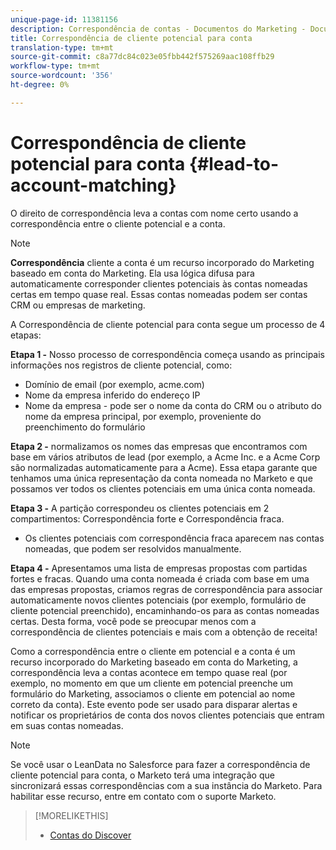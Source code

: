 ```yaml
---
unique-page-id: 11381156
description: Correspondência de contas - Documentos do Marketing - Documentação do produto
title: Correspondência de cliente potencial para conta
translation-type: tm+mt
source-git-commit: c8a77dc84c023e05fbb442f575269aac108ffb29
workflow-type: tm+mt
source-wordcount: '356'
ht-degree: 0%

---
```



# Correspondência de cliente potencial para conta {#lead-to-account-matching}

O direito de correspondência leva a contas com nome certo usando a correspondência entre o cliente potencial e a conta.

>[!NOTE]
>
>**Correspondência** cliente a conta é um recurso incorporado do Marketing baseado em conta do Marketing. Ela usa lógica difusa para automaticamente corresponder clientes potenciais às contas nomeadas certas em tempo quase real. Essas contas nomeadas podem ser contas CRM ou empresas de marketing.

A Correspondência de cliente potencial para conta segue um processo de 4 etapas:

**Etapa 1 -** Nosso processo de correspondência começa usando as principais informações nos registros de cliente potencial, como:

* Domínio de email (por exemplo, acme.com)
* Nome da empresa inferido do endereço IP
* Nome da empresa - pode ser o nome da conta do CRM ou o atributo do nome da empresa principal, por exemplo, proveniente do preenchimento do formulário

**Etapa 2 -** normalizamos os nomes das empresas que encontramos com base em vários atributos de lead (por exemplo, a Acme Inc. e a Acme Corp são normalizadas automaticamente para a Acme). Essa etapa garante que tenhamos uma única representação da conta nomeada no Marketo e que possamos ver todos os clientes potenciais em uma única conta nomeada.

**Etapa 3 -** A partição correspondeu os clientes potenciais em 2 compartimentos: Correspondência forte e Correspondência fraca.

* Os clientes potenciais com correspondência fraca aparecem nas contas nomeadas, que podem ser resolvidos manualmente.

**Etapa 4 -** Apresentamos uma lista de empresas propostas com partidas fortes e fracas. Quando uma conta nomeada é criada com base em uma das empresas propostas, criamos regras de correspondência para associar automaticamente novos clientes potenciais (por exemplo, formulário de cliente potencial preenchido), encaminhando-os para as contas nomeadas certas. Desta forma, você pode se preocupar menos com a correspondência de clientes potenciais e mais com a obtenção de receita!

Como a correspondência entre o cliente em potencial e a conta é um recurso incorporado do Marketing baseado em conta do Marketing, a correspondência leva a contas acontece em tempo quase real (por exemplo, no momento em que um cliente em potencial preenche um formulário do Marketing, associamos o cliente em potencial ao nome correto da conta). Este evento pode ser usado para disparar alertas e notificar os proprietários de conta dos novos clientes potenciais que entram em suas contas nomeadas.

>[!NOTE]
>
>Se você usar o LeanData no Salesforce para fazer a correspondência de cliente potencial para conta, o Marketo terá uma integração que sincronizará essas correspondências com a sua instância do Marketo. Para habilitar esse recurso, entre em contato com o suporte [](https://nation.marketo.com/t5/Support/ct-p/Support)Marketo.

>[!MORELIKETHIS]
>
>* [Contas do Discover](/help/marketo/product-docs/account-based-marketing/target/named-accounts/discover-accounts.md)


